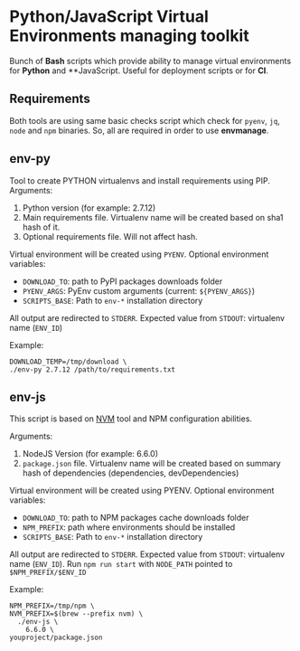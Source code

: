 # Python/JavaScript Virtual Environments managing toolkit

Bunch of **Bash** scripts which provide ability to manage
virtual environments for **Python** and **JavaScript. Useful
for deployment scripts or for **CI**.


## Requirements

Both tools are using same basic checks script which
check for `pyenv`, `jq`, `node` and `npm` binaries. So,
all are required in order to use **envmanage**.


## env-py

Tool to create PYTHON virtualenvs and install requirements using PIP.
Arguments:

  1. Python version (for example: 2.7.12)
  2. Main requirements file. Virtualenv name will be
     created based on sha1 hash of it.
  3. Optional requirements file. Will not affect hash.

Virtual environment will be created using `PYENV`.
Optional environment variables:

  - `DOWNLOAD_TO`: path to PyPI packages downloads folder
  - `PYENV_ARGS`: PyEnv custom arguments (current: `${PYENV_ARGS}`)
  - `SCRIPTS_BASE`: Path to `env-*` installation directory

All output are redirected to `STDERR`.
Expected value from `STDOUT`: virtualenv name (`ENV_ID`)

Example:

    DOWNLOAD_TEMP=/tmp/download \
    ./env-py 2.7.12 /path/to/requirements.txt


## env-js

This script is based on [NVM](https://github.com/creationix/nvm) tool and
NPM configuration abilities.

Arguments:
  1. NodeJS Version (for example: 6.6.0)
  2. `package.json` file. Virtualenv name will be
     created based on summary hash of dependencies
     (dependencies, devDependencies)

Virtual environment will be created using PYENV.
Optional environment variables:

  - `DOWNLOAD_TO`: path to NPM packages cache downloads folder
  - `NPM_PREFIX`: path where environments should be installed
  - `SCRIPTS_BASE`: Path to `env-*` installation directory

All output are redirected to `STDERR`.
Expected value from `STDOUT`: virtualenv name (`ENV_ID`).
Run `npm run start` with `NODE_PATH` pointed to `$NPM_PREFIX/$ENV_ID`


Example:

    NPM_PREFIX=/tmp/npm \
    NVM_PREFIX=$(brew --prefix nvm) \
      ./env-js \
        6.6.0 \
	youproject/package.json
